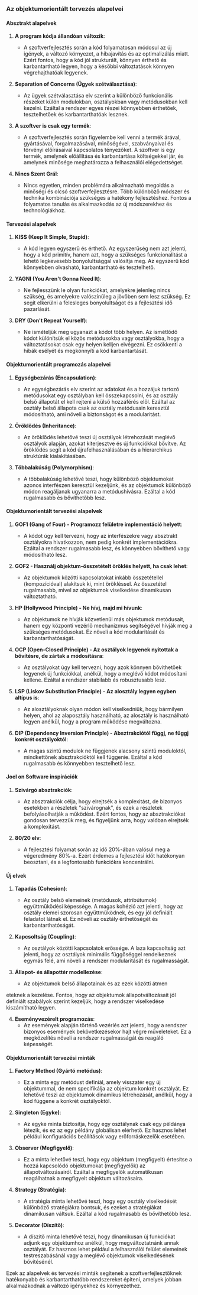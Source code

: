 ### Az objektumorientált tervezés alapelvei

#### Absztrakt alapelvek

1. **A program kódja állandóan változik**:
   - A szoftverfejlesztés során a kód folyamatosan módosul az új igények, a változó környezet, a hibajavítás és az optimalizálás miatt. Ezért fontos, hogy a kód jól strukturált, könnyen érthető és karbantartható legyen, hogy a későbbi változtatások könnyen végrehajthatóak legyenek.

2. **Separation of Concerns (Ügyek szétválasztása)**:
   - Az ügyek szétválasztása elv szerint a különböző funkcionális részeket külön modulokban, osztályokban vagy metódusokban kell kezelni. Ezáltal a rendszer egyes részei könnyebben érthetőek, tesztelhetőek és karbantarthatóak lesznek.

3. **A szoftver is csak egy termék**:
   - A szoftverfejlesztés során figyelembe kell venni a termék árával, gyártásával, forgalmazásával, minőségével, szabványaival és törvényi előírásaival kapcsolatos tényezőket. A szoftver is egy termék, amelynek előállítása és karbantartása költségekkel jár, és amelynek minősége meghatározza a felhasználói elégedettséget.

4. **Nincs Szent Grál**:
   - Nincs egyetlen, minden problémára alkalmazható megoldás a minőségi és olcsó szoftverfejlesztésre. Több különböző módszer és technika kombinációja szükséges a hatékony fejlesztéshez. Fontos a folyamatos tanulás és alkalmazkodás az új módszerekhez és technológiákhoz.

#### Tervezési alapelvek

1. **KISS (Keep It Simple, Stupid)**:
   - A kód legyen egyszerű és érthető. Az egyszerűség nem azt jelenti, hogy a kód primitív, hanem azt, hogy a szükséges funkcionalitást a lehető legkevesebb bonyolultsággal valósítja meg. Az egyszerű kód könnyebben olvasható, karbantartható és tesztelhető.

2. **YAGNI (You Aren't Gonna Need It)**:
   - Ne fejlesszünk le olyan funkciókat, amelyekre jelenleg nincs szükség, és amelyekre valószínűleg a jövőben sem lesz szükség. Ez segít elkerülni a felesleges bonyolultságot és a fejlesztési idő pazarlását.

3. **DRY (Don't Repeat Yourself)**:
   - Ne ismételjük meg ugyanazt a kódot több helyen. Az ismétlődő kódot különítsük el közös metódusokba vagy osztályokba, hogy a változtatásokat csak egy helyen kelljen elvégezni. Ez csökkenti a hibák esélyét és megkönnyíti a kód karbantartását.

#### Objektumorientált programozás alapelvei

1. **Egységbezárás (Encapsulation)**:
   - Az egységbezárás elv szerint az adatokat és a hozzájuk tartozó metódusokat egy osztályban kell összekapcsolni, és az osztály belső állapotát el kell rejteni a külső hozzáférés elől. Ezáltal az osztály belső állapota csak az osztály metódusain keresztül módosítható, ami növeli a biztonságot és a modularitást.

2. **Öröklődés (Inheritance)**:
   - Az öröklődés lehetővé teszi új osztályok létrehozását meglévő osztályok alapján, azokat kiterjesztve és új funkciókkal bővítve. Az öröklődés segít a kód újrafelhasználásában és a hierarchikus struktúrák kialakításában.

3. **Többalakúság (Polymorphism)**:
   - A többalakúság lehetővé teszi, hogy különböző objektumokat azonos interfészen keresztül kezeljünk, és az objektumok különböző módon reagáljanak ugyanarra a metódushívásra. Ezáltal a kód rugalmasabb és bővíthetőbb lesz.

#### Objektumorientált tervezési alapelvek

1. **GOF1 (Gang of Four) - Programozz felületre implementáció helyett**:
   - A kódot úgy kell tervezni, hogy az interfészekre vagy absztrakt osztályokra hivatkozzon, nem pedig konkrét implementációkra. Ezáltal a rendszer rugalmasabb lesz, és könnyebben bővíthető vagy módosítható lesz.

2. **GOF2 - Használj objektum-összetételt öröklés helyett, ha csak lehet**:
   - Az objektumok közötti kapcsolatokat inkább összetétellel (kompozícióval) alakítsuk ki, mint örökléssel. Az összetétel rugalmasabb, mivel az objektumok viselkedése dinamikusan változtatható.

3. **HP (Hollywood Principle) - Ne hívj, majd mi hívunk**:
   - Az objektumok ne hívják közvetlenül más objektumok metódusait, hanem egy központi vezérlő mechanizmus segítségével hívják meg a szükséges metódusokat. Ez növeli a kód modularitását és karbantarthatóságát.

4. **OCP (Open-Closed Principle) - Az osztályok legyenek nyitottak a bővítésre, de zártak a módosításra**:
   - Az osztályokat úgy kell tervezni, hogy azok könnyen bővíthetőek legyenek új funkciókkal, anélkül, hogy a meglévő kódot módosítani kellene. Ezáltal a rendszer stabilabb és robusztusabb lesz.

5. **LSP (Liskov Substitution Principle) - Az alosztály legyen egyben altípus is**:
   - Az alosztályoknak olyan módon kell viselkedniük, hogy bármilyen helyen, ahol az alaposztály használható, az alosztály is használható legyen anélkül, hogy a program működése megváltozna.

6. **DIP (Dependency Inversion Principle) - Absztrakciótól függj, ne függj konkrét osztályoktól**:
   - A magas szintű modulok ne függjenek alacsony szintű moduloktól, mindkettőnek absztrakcióktól kell függenie. Ezáltal a kód rugalmasabb és könnyebben tesztelhető lesz.

#### Joel on Software inspirációk

1. **Szivárgó absztrakciók**:
   - Az absztrakciók célja, hogy elrejtsék a komplexitást, de bizonyos esetekben a részletek "szivárognak", és ezek a részletek befolyásolhatják a működést. Ezért fontos, hogy az absztrakciókat gondosan tervezzük meg, és figyeljünk arra, hogy valóban elrejtsék a komplexitást.

2. **80/20 elv**:
   - A fejlesztési folyamat során az idő 20%-ában valósul meg a végeredmény 80%-a. Ezért érdemes a fejlesztési időt hatékonyan beosztani, és a legfontosabb funkciókra koncentrálni.

#### Új elvek

1. **Tapadás (Cohesion)**:
   - Az osztály belső elemeinek (metódusok, attribútumok) együttműködési képessége. A magas kohézió azt jelenti, hogy az osztály elemei szorosan együttműködnek, és egy jól definiált feladatot látnak el. Ez növeli az osztály érthetőségét és karbantarthatóságát.

2. **Kapcsoltság (Coupling)**:
   - Az osztályok közötti kapcsolatok erőssége. A laza kapcsoltság azt jelenti, hogy az osztályok minimális függőséggel rendelkeznek egymás felé, ami növeli a rendszer modularitását és rugalmasságát.

3. **Állapot- és állapottér modellezése**:
   - Az objektumok belső állapotainak és az ezek közötti átmen

eteknek a kezelése. Fontos, hogy az objektumok állapotváltozásait jól definiált szabályok szerint kezeljük, hogy a rendszer viselkedése kiszámítható legyen.

4. **Eseményvezérelt programozás**:
   - Az események alapján történő vezérlés azt jelenti, hogy a rendszer bizonyos események bekövetkezésekor hajt végre műveleteket. Ez a megközelítés növeli a rendszer rugalmasságát és reagáló képességét.

#### Objektumorientált tervezési minták

1. **Factory Method (Gyártó metódus)**:
   - Ez a minta egy metódust definiál, amely visszatér egy új objektummal, de nem specifikálja az objektum konkrét osztályát. Ez lehetővé teszi az objektumok dinamikus létrehozását, anélkül, hogy a kód függene a konkrét osztályoktól.

2. **Singleton (Egyke)**:
   - Az egyke minta biztosítja, hogy egy osztálynak csak egy példánya létezik, és ez az egy példány globálisan elérhető. Ez hasznos lehet például konfigurációs beállítások vagy erőforráskezelők esetében.

3. **Observer (Megfigyelő)**:
   - Ez a minta lehetővé teszi, hogy egy objektum (megfigyelt) értesítse a hozzá kapcsolódó objektumokat (megfigyelők) az állapotváltozásairól. Ezáltal a megfigyelők automatikusan reagálhatnak a megfigyelt objektum változásaira.

4. **Strategy (Stratégia)**:
   - A stratégia minta lehetővé teszi, hogy egy osztály viselkedését különböző stratégiákra bontsuk, és ezeket a stratégiákat dinamikusan váltsuk. Ezáltal a kód rugalmasabb és bővíthetőbb lesz.

5. **Decorator (Díszítő)**:
   - A díszítő minta lehetővé teszi, hogy dinamikusan új funkciókat adjunk egy objektumhoz anélkül, hogy megváltoztatnánk annak osztályát. Ez hasznos lehet például a felhasználói felület elemeinek testreszabásánál vagy a meglévő objektumok viselkedésének bővítésénél.

Ezek az alapelvek és tervezési minták segítenek a szoftverfejlesztőknek hatékonyabb és karbantarthatóbb rendszereket építeni, amelyek jobban alkalmazkodnak a változó igényekhez és környezethez.